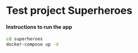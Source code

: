 # Test project Superheroes

#### Instructions to run the app
```bash
cd superheroes  
docker-compose up -d
```

